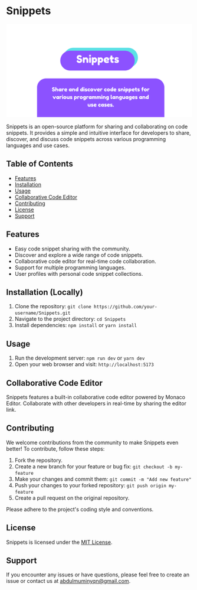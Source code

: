 # Snippets

![Snippets Logo](./src/lib/Snippets.png)

Snippets is an open-source platform for sharing and collaborating on code snippets. It provides a simple and intuitive interface for developers to share, discover, and discuss code snippets across various programming languages and use cases.

## Table of Contents

- [Features](#features)
- [Installation](#Installation-'Locally')
- [Usage](#usage)
- [Collaborative Code Editor](#collaborative-code-editor)
- [Contributing](#contributing)
- [License](#license)
- [Support](#support)

## Features

- Easy code snippet sharing with the community.
- Discover and explore a wide range of code snippets.
- Collaborative code editor for real-time code collaboration.
- Support for multiple programming languages.
- User profiles with personal code snippet collections.

## Installation (Locally)

1. Clone the repository: `git clone https://github.com/your-username/Snippets.git`
2. Navigate to the project directory: `cd Snippets`
3. Install dependencies: `npm install` or `yarn install`

## Usage

1. Run the development server: `npm run dev` or `yarn dev`
2. Open your web browser and visit: `http://localhost:5173`

## Collaborative Code Editor

Snippets features a built-in collaborative code editor powered by Monaco Editor. Collaborate with other developers in real-time by sharing the editor link.

## Contributing

We welcome contributions from the community to make Snippets even better! To contribute, follow these steps:

1. Fork the repository.
2. Create a new branch for your feature or bug fix: `git checkout -b my-feature`
3. Make your changes and commit them: `git commit -m "Add new feature"`
4. Push your changes to your forked repository: `git push origin my-feature`
5. Create a pull request on the original repository.

Please adhere to the project's coding style and conventions.

## License

Snippets is licensed under the [MIT License](./LICENSE).

## Support

If you encounter any issues or have questions, please feel free to create an issue or contact us at [abdulmuminyqn@gmail.com](mailto:abdulmuminyqn@gmail.com).
